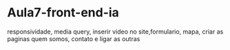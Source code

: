 # Aula7-front-end-ia
responsividade, media query, inserir video no site,formulario, mapa, criar as paginas quem somos, contato e ligar as outras
